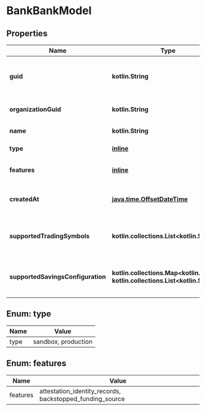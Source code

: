 
# BankBankModel

## Properties
Name | Type | Description | Notes
------------ | ------------- | ------------- | -------------
**guid** | **kotlin.String** | Auto-generated unique identifier for the bank. | 
**organizationGuid** | **kotlin.String** | The organization&#39;s identifier. | 
**name** | **kotlin.String** | The bank&#39;s name. | 
**type** | [**inline**](#Type) | The bank&#39;s type. | 
**features** | [**inline**](#kotlin.collections.List&lt;Features&gt;) | The bank&#39;s enabled features. | 
**createdAt** | [**java.time.OffsetDateTime**](java.time.OffsetDateTime.md) | ISO8601 datetime the bank was created at. | 
**supportedTradingSymbols** | **kotlin.collections.List&lt;kotlin.String&gt;** | The bank&#39;s list of supported trading symbols. |  [optional]
**supportedSavingsConfiguration** | **kotlin.collections.Map&lt;kotlin.String, kotlin.collections.List&lt;kotlin.String&gt;&gt;** | The bank&#39;s list of supported savings asset by provider. |  [optional]


<a name="Type"></a>
## Enum: type
Name | Value
---- | -----
type | sandbox, production


<a name="kotlin.collections.List<Features>"></a>
## Enum: features
Name | Value
---- | -----
features | attestation_identity_records, backstopped_funding_source



